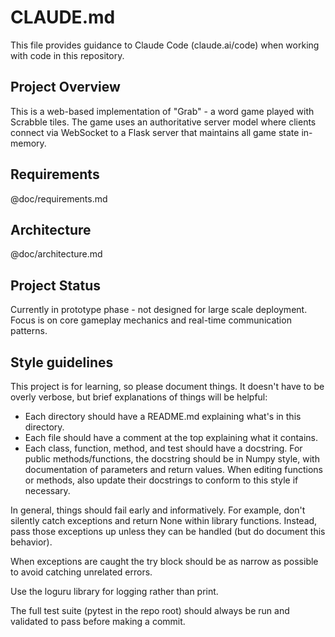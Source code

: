 # CLAUDE.md

This file provides guidance to Claude Code (claude.ai/code) when working with code in this repository.

## Project Overview

This is a web-based implementation of "Grab" - a word game played with Scrabble tiles. The game uses an authoritative server model where clients connect via WebSocket to a Flask server that maintains all game state in-memory.

## Requirements

@doc/requirements.md

## Architecture

@doc/architecture.md

## Project Status

Currently in prototype phase - not designed for large scale deployment. Focus is on core gameplay mechanics and real-time communication patterns.

## Style guidelines

This project is for learning, so please document things.  It doesn't have to be overly verbose, but brief explanations of things will be helpful:
- Each directory should have a README.md explaining what's in this directory.
- Each file should have a comment at the top explaining what it contains.
- Each class, function, method, and test should have a docstring.  For public methods/functions, the docstring should be in Numpy style, with
  documentation of parameters and return values.  When editing functions or methods, also update their docstrings to conform to this style
  if necessary.
  
In general, things should fail early and informatively.  For example, don't silently catch exceptions and return None within library functions.  Instead, pass those exceptions up unless they can be handled (but do document this behavior).

When exceptions are caught the try block should be as narrow as possible to avoid catching unrelated errors.

Use the loguru library for logging rather than print.

The full test suite (pytest in the repo root) should always be run and validated to pass before making a commit.
